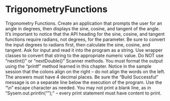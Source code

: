 # TrigonometryFunctions
Trigonometry Functions.  Create an application that prompts the user for an angle in degrees, then displays the sine, cosine, and tangent of the angle. It’s important to notice that the API heading for the sine, cosine, and tangent functions require radians, not degrees, for the parameter. Be sure to convert the input degrees to radians first, then calculate the sine, cosine, and tangent.  Ask for input and read it into the program as a string. Use wrapper classes to convert that string to the appropriate numeric value. Do NOT use “nextInt()” or “nextDouble()” Scanner methods.  You must format the output using the “printf” method learned in this chapter. Notice in the sample session that the colons align on the right – do not align the words on the left. The answers must have 4 decimal places. Be sure the “Build Successful” message is on a separate line below the execution of the program. Use the “\n” escape character as needed. You may not print a blank line, as in “Sysem.out.println(“”);” – every print statement must have content to print.
